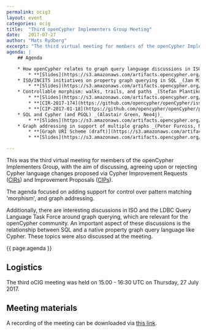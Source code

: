 ```yaml
---
permalink: ocig3
layout: event
categories: ocig
title:  "Third openCypher Implementers Group Meeting"
date:   2017-07-27
author: "Mats Rydberg"
excerpt: "The third virtual meeting for members of the openCypher Implementers Group."
agenda: |
    ## Agenda

    * How openCypher relates to graph query language discussions in ISO and LDBC _(Alastair Green, Neo4j)_
        * **[Slides](https://s3.amazonaws.com/artifacts.opencypher.org/website/ocig3/oCIG3+--+Language+Landscape+and+SQL%252FCypher%252FPGQL.pdf)**
    * ISO/INCITS initiatives on property graph querying in SQL _(Jan Michels (Oracle), Group Chair: Ad Hoc on SQL Extensions Property Graphs)_
        * **[Slides](https://s3.amazonaws.com/artifacts.opencypher.org/website/ocig3/oCIG3+-+DM32.2+ad+hoc+on+SQL+extensions+for+property+graphs+July+update+20170727.pdf)**
    * Controllable morphism: walks, trails, and paths _(Stefan Plantikow, Neo4j)_
        * **[Slides](https://s3.amazonaws.com/artifacts.opencypher.org/website/ocig3/CIP2017-01-18+-+Configurable+Pattern+Matching+Semantics+%5BoCIG+3+Edition%5D.pdf)**
        * **[CIR-2017-174](https://github.com/opencypher/openCypher/issues/174)**: Isomorphic pattern matching and configurable uniqueness
        * **[CIP-2017-01-18](https://github.com/opencypher/openCypher/pull/175)**: Configurable Pattern Matching Semantics
    * SQL and Cypher (and PGQL) _(Alastair Green, Neo4j)_
        * **[Slides](https://s3.amazonaws.com/artifacts.opencypher.org/website/ocig3/oCIG3+--+Language+Landscape+and+SQL%252FCypher%252FPGQL.pdf)**
    * Graph addressing in support of multiple graphs _(Peter Furniss, Neo4j)_
        * **[Graph URI Scheme (draft)](https://s3.amazonaws.com/artifacts.opencypher.org/website/ocig3/oCIG3+-+Draft+graph+URI+Scheme+Specification+0.3.pdf)**
        * **[Slides](https://s3.amazonaws.com/artifacts.opencypher.org/website/ocig3/oCIG3+-+Graph+addressing.pdf)**

---
```

This was the third virtual meeting for members of the openCypher Implementers Group, with the aim of discussing, agreeing upon or rejecting Cypher language changes proposed via Cypher Improvement Requests (<a href="https://github.com/opencypher/openCypher/issues?q=is%3Aopen+is%3Aissue+label%3ACIR" target="_blank">CIRs</a>) and Improvement Proposals (<a href="/cips/" target="_blank">CIPs</a>).

The agenda focused on adding support for control over pattern matching 'morphism', and graph addressing.

Additionally, there are interesting discussions in ISO and the LDBC Query Language Task Force around graph querying, which are relevant for the openCypher community.
An important aspect of these discussions is the relationship between SQL and a native property graph query language like Cypher.
These topics were also discussed at the meeting.

{{ page.agenda }}

## Logistics

The third oCIG meeting was held on 15.00 - 16:30 UTC on Thursday, 27 July 2017.

## Meeting materials

A recording of the meeting can be downloaded via [this link](https://s3.amazonaws.com/artifacts.opencypher.org/website/ocig3/oCIG3-recording.mp4.zip).
